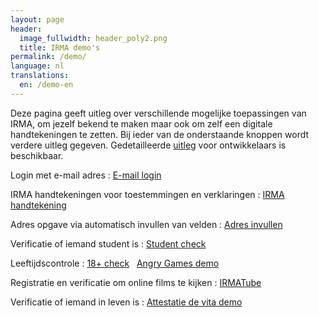 ```yaml
---
layout: page
header:
  image_fullwidth: header_poly2.png
  title: IRMA demo's
permalink: /demo/
language: nl
translations:
  en: /demo-en
---
```


Deze pagina geeft uitleg over verschillende mogelijke toepassingen van
IRMA, om jezelf bekend te maken maar ook om zelf een digitale
handtekeningen te zetten.  Bij ieder van de onderstaande knoppen wordt
verdere uitleg gegeven. Gedetailleerde
[uitleg](https://creativecode.github.io/irma-made-easy/posts/putting-an-age-check-on-a-static-website-using-irma/)
voor ontwikkelaars is beschikbaar.



Login met e-mail adres
:   <a class="button" href="/demo/mail">E-mail login</a>

IRMA handtekeningen voor toestemmingen en verklaringen
:    <a class="button" href="/demo/ondertekenen">IRMA handtekening</a>

Adres opgave via automatisch invullen van velden
:    <a class="button"
href="/demo/adres">Adres invullen</a>

Verificatie of iemand student is
:    <a class="button"
href="/demo/student">Student check</a>

Leeftijdscontrole
:    <a class="button"
href="/demo/18plus">18+ check</a> &nbsp; <a class="button"
href="https://www.angrygames.nl/index.html">Angry Games demo</a>

Registratie en verificatie om online films te kijken
:    <a class="button"
href="/demo/irmaTube">IRMATube</a>

Verificatie of iemand in leven is
:    <a class="button"
href="/demo/attestatiedevita">Attestatie de vita demo</a>
